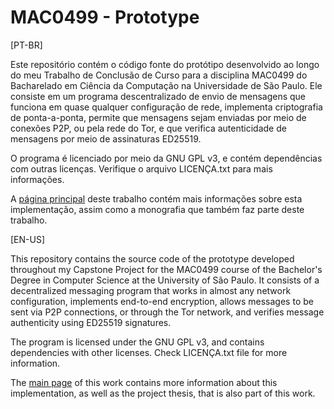 # MAC0499 - Prototype

[PT-BR]

Este repositório contém o código fonte do protótipo desenvolvido ao longo do meu Trabalho de Conclusão de Curso para a disciplina MAC0499 do Bacharelado em Ciência da Computação na Universidade de São Paulo. Ele consiste em um programa descentralizado de envio de mensagens que funciona em quase qualquer configuração de rede, implementa criptografia de ponta-a-ponta, permite que mensagens sejam enviadas por meio de conexões P2P, ou pela rede do Tor, e que verifica autenticidade de mensagens por meio de assinaturas ED25519. 

O programa é licenciado por meio da GNU GPL v3, e contém dependências com outras licenças. Verifique o arquivo LICENÇA.txt para mais informações.

A [página principal](https://linux.ime.usp.br/~renner/MAC0499/) deste trabalho contém mais informações sobre esta implementação, assim como a monografia que também faz parte deste trabalho.

[EN-US]

This repository contains the source code of the prototype developed throughout my Capstone Project for the MAC0499 course of the Bachelor's Degree in Computer Science at the University of São Paulo. It consists of a decentralized messaging program that works in almost any network configuration, implements end-to-end encryption, allows messages to be sent via P2P connections, or through the Tor network, and verifies message authenticity using ED25519 signatures.

The program is licensed under the GNU GPL v3, and contains dependencies with other licenses. Check LICENÇA.txt file for more information.

The [main page](https://linux.ime.usp.br/~renner/MAC0499/) of this work contains more information about this implementation, as well as the project thesis, that is also part of this work.